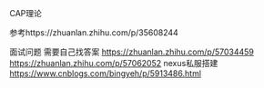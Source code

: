 CAP理论

   参考https://zhuanlan.zhihu.com/p/35608244

面试问题
   需要自己找答案
   https://zhuanlan.zhihu.com/p/57034459
   https://zhuanlan.zhihu.com/p/57062052
nexus私服搭建
   https://www.cnblogs.com/bingyeh/p/5913486.html
